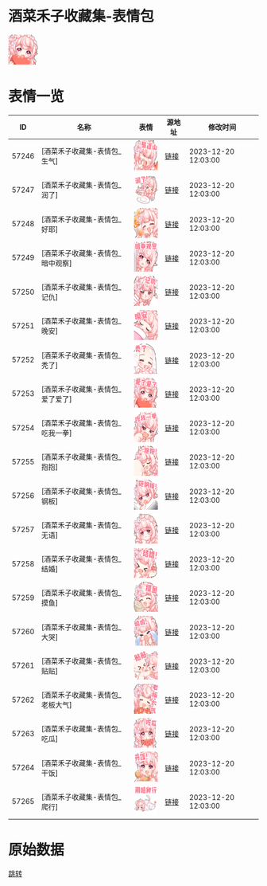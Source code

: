 # 酒菜禾子收藏集-表情包

<img src="./cover.png" height="60" alt="cover" />

# 表情一览

|ID|名称|表情|源地址|修改时间|
|----|----|----|----|----|
|57246|[酒菜禾子收藏集-表情包_生气]|<img src="./pic/057246_%5B酒菜禾子收藏集-表情包_生气%5D.png" height="60" alt="生气"/>|[链接](https://i0.hdslb.com/bfs/garb/68ff31d139f98ee88b2790b1e00c1b4e5f2a3955.png)|2023-12-20 12:03:00|
|57247|[酒菜禾子收藏集-表情包_润了]|<img src="./pic/057247_%5B酒菜禾子收藏集-表情包_润了%5D.png" height="60" alt="润了"/>|[链接](https://i0.hdslb.com/bfs/garb/13411a2d3a23f510a546ae6ee7a3aa19252e65e8.png)|2023-12-20 12:03:00|
|57248|[酒菜禾子收藏集-表情包_好耶]|<img src="./pic/057248_%5B酒菜禾子收藏集-表情包_好耶%5D.png" height="60" alt="好耶"/>|[链接](https://i0.hdslb.com/bfs/garb/92439ded9ff446cca9357231d99eacefc080e0a7.png)|2023-12-20 12:03:00|
|57249|[酒菜禾子收藏集-表情包_暗中观察]|<img src="./pic/057249_%5B酒菜禾子收藏集-表情包_暗中观察%5D.png" height="60" alt="暗中观察"/>|[链接](https://i0.hdslb.com/bfs/garb/9991edd8b0795fd44706d8ba5e036aba77539d51.png)|2023-12-20 12:03:00|
|57250|[酒菜禾子收藏集-表情包_记仇]|<img src="./pic/057250_%5B酒菜禾子收藏集-表情包_记仇%5D.png" height="60" alt="记仇"/>|[链接](https://i0.hdslb.com/bfs/garb/0270dd9578a6833b5faf277d8011c2ad33a0be0b.png)|2023-12-20 12:03:00|
|57251|[酒菜禾子收藏集-表情包_晚安]|<img src="./pic/057251_%5B酒菜禾子收藏集-表情包_晚安%5D.png" height="60" alt="晚安"/>|[链接](https://i0.hdslb.com/bfs/garb/86f104bd8a13c90b7864fa9559d0bb46f6a29500.png)|2023-12-20 12:03:00|
|57252|[酒菜禾子收藏集-表情包_秃了]|<img src="./pic/057252_%5B酒菜禾子收藏集-表情包_秃了%5D.png" height="60" alt="秃了"/>|[链接](https://i0.hdslb.com/bfs/garb/8f461da30cb741f1bd25c9dd443e27c61a1e0e3c.png)|2023-12-20 12:03:00|
|57253|[酒菜禾子收藏集-表情包_爱了爱了]|<img src="./pic/057253_%5B酒菜禾子收藏集-表情包_爱了爱了%5D.png" height="60" alt="爱了爱了"/>|[链接](https://i0.hdslb.com/bfs/garb/2f965d303819712918533360e4b80f269c6b905a.png)|2023-12-20 12:03:00|
|57254|[酒菜禾子收藏集-表情包_吃我一拳]|<img src="./pic/057254_%5B酒菜禾子收藏集-表情包_吃我一拳%5D.png" height="60" alt="吃我一拳"/>|[链接](https://i0.hdslb.com/bfs/garb/bb7942f2e7a29a38d5b3c11b15e664c3288cafc7.png)|2023-12-20 12:03:00|
|57255|[酒菜禾子收藏集-表情包_抱抱]|<img src="./pic/057255_%5B酒菜禾子收藏集-表情包_抱抱%5D.png" height="60" alt="抱抱"/>|[链接](https://i0.hdslb.com/bfs/garb/7f3a9275f2c7e72334acb3f8d24acced83d38c27.png)|2023-12-20 12:03:00|
|57256|[酒菜禾子收藏集-表情包_钢板]|<img src="./pic/057256_%5B酒菜禾子收藏集-表情包_钢板%5D.png" height="60" alt="钢板"/>|[链接](https://i0.hdslb.com/bfs/garb/724e4affda308efd9f789465e4ef85d1d01ae8c4.png)|2023-12-20 12:03:00|
|57257|[酒菜禾子收藏集-表情包_无语]|<img src="./pic/057257_%5B酒菜禾子收藏集-表情包_无语%5D.png" height="60" alt="无语"/>|[链接](https://i0.hdslb.com/bfs/garb/6a0dbb454d521198510dcc2606f02faabd8bf201.png)|2023-12-20 12:03:00|
|57258|[酒菜禾子收藏集-表情包_结婚]|<img src="./pic/057258_%5B酒菜禾子收藏集-表情包_结婚%5D.png" height="60" alt="结婚"/>|[链接](https://i0.hdslb.com/bfs/garb/262c405a3b92e55f1fa6dee9f6ac397ee49f9681.png)|2023-12-20 12:03:00|
|57259|[酒菜禾子收藏集-表情包_摸鱼]|<img src="./pic/057259_%5B酒菜禾子收藏集-表情包_摸鱼%5D.png" height="60" alt="摸鱼"/>|[链接](https://i0.hdslb.com/bfs/garb/57e0eb93e05d5f3d129e503fe952d5f9808338de.png)|2023-12-20 12:03:00|
|57260|[酒菜禾子收藏集-表情包_大哭]|<img src="./pic/057260_%5B酒菜禾子收藏集-表情包_大哭%5D.png" height="60" alt="大哭"/>|[链接](https://i0.hdslb.com/bfs/garb/d7445e6bff3abb4fec124f6f9dac547cafcb9504.png)|2023-12-20 12:03:00|
|57261|[酒菜禾子收藏集-表情包_贴贴]|<img src="./pic/057261_%5B酒菜禾子收藏集-表情包_贴贴%5D.png" height="60" alt="贴贴"/>|[链接](https://i0.hdslb.com/bfs/garb/c166d011e8db31bd243004dc99fad735ee052314.png)|2023-12-20 12:03:00|
|57262|[酒菜禾子收藏集-表情包_老板大气]|<img src="./pic/057262_%5B酒菜禾子收藏集-表情包_老板大气%5D.png" height="60" alt="老板大气"/>|[链接](https://i0.hdslb.com/bfs/garb/a070a1a8d45e829b8e6306bd3692056cfe17a102.png)|2023-12-20 12:03:00|
|57263|[酒菜禾子收藏集-表情包_吃瓜]|<img src="./pic/057263_%5B酒菜禾子收藏集-表情包_吃瓜%5D.png" height="60" alt="吃瓜"/>|[链接](https://i0.hdslb.com/bfs/garb/a6b3cccbb435f4099b9246f0dafae4e1a8472445.png)|2023-12-20 12:03:00|
|57264|[酒菜禾子收藏集-表情包_干饭]|<img src="./pic/057264_%5B酒菜禾子收藏集-表情包_干饭%5D.png" height="60" alt="干饭"/>|[链接](https://i0.hdslb.com/bfs/garb/4f16339a11eb46aa6eb3a38a49b799f45ac0089f.png)|2023-12-20 12:03:00|
|57265|[酒菜禾子收藏集-表情包_爬行]|<img src="./pic/057265_%5B酒菜禾子收藏集-表情包_爬行%5D.png" height="60" alt="爬行"/>|[链接](https://i0.hdslb.com/bfs/garb/2001f9bdd203f06bc7eb39b8dd88262d1338f5f4.png)|2023-12-20 12:03:00|

# 原始数据

[跳转](./raw.json)

